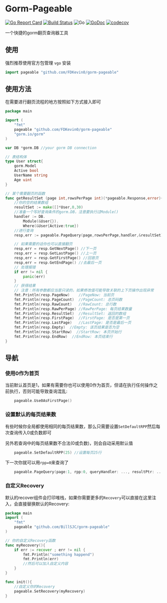 # Gorm-Pageable

[![Go Report Card](https://goreportcard.com/badge/github.com/FDKevin0/gorm-pageable)](https://goreportcard.com/report/github.com/BillSJC/gorm-pageable)
[![Build Status](https://travis-ci.org/BillSJC/gorm-pageable.svg?branch=master)](https://travis-ci.org/BillSJC/gorm-pageable)
![Go](https://github.com/FDKevin0/gorm-pageable/workflows/Go/badge.svg)
[![GoDoc](https://godoc.org/github.com/FDKevin0/gorm-pageable?status.svg)](https://godoc.org/github.com/BillSJC/gorm-pageable)
[![codecov](https://codecov.io/gh/FDKevin0/gorm-pageable/branch/master/graph/badge.svg)](https://codecov.io/gh/BillSJC/gorm-pageable)

一个快捷的gorm翻页查询器工具

## 使用

强烈推荐使用官方包管理 `vgo` 安装

```go
import pageable "github.com/FDKevin0/gorm-pageable"
```

## 使用方法

在需要进行翻页流程的地方按照如下方式接入即可

```go
package main

import (
    "fmt"
    pageable "github.com/FDKevin0/gorm-pageable"
    "gorm.io/gorm"
)

var DB *gorm.DB //your gorm DB connection

// 表结构体
type User struct{
    gorm.Model
    Active bool
    UserName string
    Age uint
}

// 某个需要翻页的函数
func getResultSet (page int,rowsPerPage int)(*pageable.Response,error){
    //你的空的结果数组
    resultSet := make([]*User,0,30)
    //准备一个写好查询条件的gorm.DB，注意要执行过Module()
    handler := DB.
        Module(&User{}).
        Where(&User{Active:true})
    //进行查询
    resp,err := pageable.PageQuery(page,rowsPerPage,handler,&resultSet)

    // 如果需要的话你也可以直接翻页
    resp,err = resp.GetNextPage() //下一页
    resp,err = resp.GetLastPage() //上一页
    resp,err = resp.GetFirstPage() //回首页
    resp,err = resp.GetEndPage() //去最后一页
    // 处理报错
    if err != nil {
        panic(err)
    }
    // 获得结果
    // 注意：所有参数都应当是只读的，如果修改值可能导致关联的上下页操作出现异常
	fmt.Println(resp.PageNow)    //PageNow: 当前页
	fmt.Println(resp.PageCount)  //PageCount: 总页码数
	fmt.Println(resp.RawCount)   //RawCount: 总行数
	fmt.Println(resp.RawPerPage) //RawPerPage: 每页结果数量
	fmt.Println(resp.ResultSet)  //ResultSet: 返回的数组
	fmt.Println(resp.FirstPage)  //FirstPage: 是否是第一页
	fmt.Println(resp.LastPage)   //LastPage: 是否是最后一页
	fmt.Println(resp.Empty)  //Empty: 该页结果是否为空
	fmt.Println(resp.StartRow)  //StartRow: 本页开始行
	fmt.Println(resp.EndRow)  //EndRow: 本页结束行
}
```

## 导航

### 使用0作为首页

当前默认首页是1，如果有需要你也可以使用0作为首页，但请在执行任何操作之前执行，否则可能导致查询混乱:

```go
    pageable.Use0AsFirstPage()
```

### 设置默认的每页结果数

有些时候你全局都使用相同的每页结果数，那么只需要设置`SetDefaultRPP`然后每次查询传入0或负数即可

另外若查询中的每页结果数不合法(0或负数)，则会自动采用默认值

```go
    pageable.SetDefaultRPP(25) //设置每页25行
```

下一次你就可以用`rpp=0`来查询了

```go
    pageable.PageQuery(page:1, rpp:0, queryHandler: ..., resultPtr: ...)
```

### 自定义Recovery

默认的recover组件会打印堆栈，如果你需要更多的`Recovery`可以直接在这里注入，会直接替换默认的Recovery:

```go
package main
import (
    "fmt"
    pageable "github.com/BillSJC/gorm-pageable"
)

// 你的自定义Recovery函数
func myRecovery(){
    if err := recover ; err != nil {
        fmt.Println("something happend")
        fmt.Println(err)
        //然后可以加入自定义内容
    } 
}

func init(){
    //自定义你的Recovery
    pageable.SetRecovery(myRecovery)
}
```